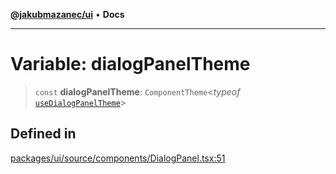 [**@jakubmazanec/ui**](../README.md) • **Docs**

---

# Variable: dialogPanelTheme

> `const` **dialogPanelTheme**: `ComponentTheme`\<_typeof_
> [`useDialogPanelTheme`](../functions/useDialogPanelTheme.md)\>

## Defined in

[packages/ui/source/components/DialogPanel.tsx:51](https://github.com/jakubmazanec/tools/blob/29163046acd1da0224b08fd05ca40f385e9ab4e5/packages/ui/source/components/DialogPanel.tsx#L51)
